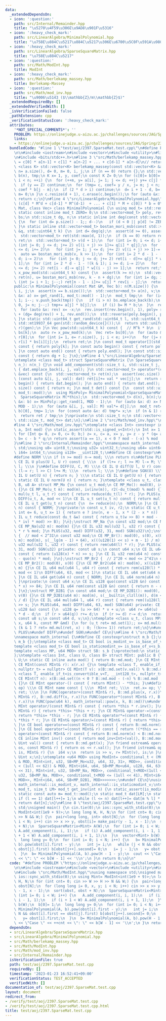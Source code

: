 ```yaml
---
data:
  _extendedDependsOn:
  - icon: ':question:'
    path: src/Internal/Remainder.hpp
    title: "\u5270\u4F59\u306E\u9AD8\u901F\u5316"
  - icon: ':heavy_check_mark:'
    path: src/LinearAlgebra/MinimalPolynomial.hpp
    title: "\u758E\u884C\u5217\u884C\u5217\u306E\u6700\u5C0F\u591A\u9805\u5F0F"
  - icon: ':heavy_check_mark:'
    path: src/LinearAlgebra/SparseSquareMatrix.hpp
    title: "\u758E\u884C\u5217"
  - icon: ':question:'
    path: src/Math/ModInt.hpp
    title: ModInt
  - icon: ':heavy_check_mark:'
    path: src/Math/berlekamp_massey.hpp
    title: Berlekamp-Massey
  - icon: ':question:'
    path: src/Math/mod_inv.hpp
    title: "\u9006\u5143 ($\\mathbb{Z}/m\\mathbb{Z}$)"
  _extendedRequiredBy: []
  _extendedVerifiedWith: []
  _isVerificationFailed: false
  _pathExtension: cpp
  _verificationStatusIcon: ':heavy_check_mark:'
  attributes:
    '*NOT_SPECIAL_COMMENTS*': ''
    PROBLEM: https://onlinejudge.u-aizu.ac.jp/challenges/sources/JAG/Spring/2397
    links:
    - https://onlinejudge.u-aizu.ac.jp/challenges/sources/JAG/Spring/2397
  bundledCode: "#line 1 \"test/aoj/2397.SparseMat.test.cpp\"\n#define PROBLEM \"https://onlinejudge.u-aizu.ac.jp/challenges/sources/JAG/Spring/2397\"\
    \n\n#include <iostream>\n#include <vector>\n#include <utility>\n#line 2 \"src/LinearAlgebra/SparseSquareMatrix.hpp\"\
    \n#include <bits/stdc++.h>\n#line 3 \"src/Math/berlekamp_massey.hpp\"\n// a[n]\
    \ = c[0] * a[n-1] + c[1] * a[n-2] + ... + c[d-1] * a[n-d]\n// return c\ntemplate\
    \ <class K> std::vector<K> berlekamp_massey(const std::vector<K> &a) {\n std::size_t\
    \ n= a.size(), d= 0, m= 0, i, j;\n if (n == 0) return {};\n std::vector<K> c(n),\
    \ b(n), tmp;\n K x= 1, y, coef;\n const K Z= 0;\n for (c[0]= b[0]= 1, i= 0, j;\
    \ i < n; ++i) {\n  for (++m, y= a[i], j= 1; j <= d; ++j) y+= c[j] * a[i - j];\n\
    \  if (y == Z) continue;\n  for (tmp= c, coef= y / x, j= m; j < n; ++j) c[j]-=\
    \ coef * b[j - m];\n  if (2 * d > i) continue;\n  d= i + 1 - d, b= tmp, x= y,\
    \ m= 0;\n }\n c.resize(d + 1), c.erase(c.begin());\n for (auto &x: c) x= -x;\n\
    \ return c;\n}\n#line 4 \"src/LinearAlgebra/MinimalPolynomial.hpp\"\n// c s.t.\
    \ (c[d] * M^d + c[d-1] * M^(d-1)  + ... + c[1] * M + c[0]) * b = 0\ntemplate <class\
    \ Mat, class Vec> class MinimalPolynomial {\n using mod_t= std::remove_reference_t<decltype((Vec{1})[0])>;\n\
    \ static const inline mod_t ZERO= 0;\n std::vector<mod_t> poly, rev;\n std::vector<Vec>\
    \ bs;\n std::size_t dg, n;\n static inline int deg(const std::vector<mod_t> &p)\
    \ {\n  for (int d= p.size() - 1;; d--)\n   if (d < 0 || p[d] != ZERO) return d;\n\
    \ }\n static inline std::vector<mod_t> bostan_mori_msb(const std::vector<mod_t>\
    \ &q, std::uint64_t k) {\n  int d= deg(q);\n  assert(d >= 0), assert(q[0] != ZERO);\n\
    \  std::vector<mod_t> ret(std::max(d, 1));\n  if (k == 0) return ret.back()= mod_t(1),\
    \ ret;\n  std::vector<mod_t> v(d + 1);\n  for (int i= 0; i <= d; i+= 2)\n   for\
    \ (int j= 0; j <= d; j+= 2) v[(i + j) >> 1]+= q[i] * q[j];\n  for (int i= 1; i\
    \ <= d; i+= 2)\n   for (int j= 1; j <= d; j+= 2) v[(i + j) >> 1]-= q[i] * q[j];\n\
    \  auto w= bostan_mori_msb(v, k >> 1);\n  for (int i= 2 * d - 1 - (k & 1); i >=\
    \ d; i-= 2)\n   for (int j= 0; j <= d; j+= 2) ret[i - d]+= q[j] * w[(i - j) >>\
    \ 1];\n  for (int i= 2 * d - 1 - !(k & 1); i >= d; i-= 2)\n   for (int j= 1; j\
    \ <= d; j+= 2) ret[i - d]-= q[j] * w[(i - j) >> 1];\n  return ret;\n }\n std::vector<mod_t>\
    \ x_pow_mod(std::uint64_t k) const {\n  assert(k >= n);\n  std::vector<mod_t>\
    \ ret(n), u= bostan_mori_msb(rev, k - n + dg);\n  for (int i= dg; i--;)\n   for\
    \ (int j= i + 1; j--;) ret[n - 1 - i]+= u[j] * rev[i - j];\n  return ret;\n }\n\
    public:\n MinimalPolynomial(const Mat &M, Vec b): n(M.size()) {\n  std::size_t\
    \ i, j;\n  assert(n == b.size());\n  std::vector<mod_t> a(n), v;\n  for (auto\
    \ &x: a) x= get_rand(1, mod_t::mod() - 1);\n  mod_t tmp;\n  for (i= (n + 1) <<\
    \ 1; i--; v.push_back(tmp)) {\n   if (i > n) bs.emplace_back(b);\n   for (tmp=\
    \ 0, j= n; j--;) tmp+= a[j] * b[j];\n   if (i) b= M * b;\n  }\n  rev= berlekamp_massey(v);\n\
    \  for (auto &x: rev) x= -x;\n  rev.insert(rev.begin(), 1), poly= rev;\n  rev.erase(rev.begin()\
    \ + (dg= deg(rev)) + 1, rev.end());\n  std::reverse(poly.begin(), poly.end());\n\
    \ }\n static std::uint64_t get_rand(std::uint64_t l, std::uint64_t r) {\n  static\
    \ std::mt19937_64 gen(std::random_device{}());\n  return std::uniform_int_distribution<std::uint64_t>(l,\
    \ r)(gen);\n }\n Vec pow(std::uint64_t k) const {  // M^k * b\n  if (k < n) return\
    \ bs[k];\n  auto r= x_pow_mod(k);\n  Vec ret= bs[0];\n  for (auto &x: ret) x*=\
    \ r[0];\n  for (int i= 1, e= r.size(), j; i < e; i++)\n   for (j= n; j--;) ret[j]+=\
    \ r[i] * bs[i][j];\n  return ret;\n }\n const mod_t operator[](std::size_t k)\
    \ const { return poly[k]; }\n const auto begin() const { return poly.begin();\
    \ }\n const auto end() const { return poly.end(); }\n const std::size_t size()\
    \ const { return dg + 1; }\n};\n#line 4 \"src/LinearAlgebra/SparseSquareMatrix.hpp\"\
    \ntemplate <class mod_t> struct SparseSquareMatrix {\n SparseSquareMatrix(std::size_t\
    \ n_): n(n_) {}\n void add_component(std::size_t i, std::size_t j, mod_t val)\
    \ { dat.emplace_back(i, j, val); }\n std::vector<mod_t> operator*(const std::vector<mod_t>\
    \ &vec) const {\n  std::vector<mod_t> ret(n);\n  assert(vec.size() == n);\n  for\
    \ (const auto &[i, j, val]: dat) ret[i]+= val * vec[j];\n  return ret;\n }\n auto\
    \ begin() { return dat.begin(); }\n auto end() { return dat.end(); }\n std::size_t\
    \ size() const { return n; }\n mod_t det() const {\n  const std::uint64_t MOD=\
    \ mod_t::mod();\n  using MinPoly= MinimalPolynomial<SparseSquareMatrix, std::vector<mod_t>>;\n\
    \  SparseSquareMatrix M(*this);\n  std::vector<mod_t> d(n), b(n);\n  for (auto\
    \ &x: b) x= MinPoly::get_rand(1, MOD - 1);\n  for (auto &x: d) x= MinPoly::get_rand(1,\
    \ MOD - 1);\n  for (auto &[i, j, val]: M) val*= d[j];\n  mod_t ret= MinPoly(M,\
    \ b)[0], tmp= 1;\n  for (const auto &x: d) tmp*= x;\n  if (n & 1) ret= -ret;\n\
    \  return ret / tmp;\n }\nprivate:\n std::size_t n;\n std::vector<std::tuple<std::size_t,\
    \ std::size_t, mod_t>> dat;\n};\n#line 2 \"src/Math/mod_inv.hpp\"\n#include <type_traits>\n\
    #line 4 \"src/Math/mod_inv.hpp\"\ntemplate <class Int> constexpr inline Int mod_inv(Int\
    \ a, Int mod) {\n static_assert(std::is_signed_v<Int>);\n Int x= 1, y= 0, b= mod;\n\
    \ for (Int q= 0, z= 0, c= 0; b;) z= x, c= a, x= y, y= z - y * (q= a / b), a= b,\
    \ b= c - b * q;\n return assert(a == 1), x < 0 ? mod - (-x) % mod : x % mod;\n\
    }\n#line 2 \"src/Internal/Remainder.hpp\"\nnamespace math_internal {\nusing namespace\
    \ std;\nusing u8= uint8_t;\nusing u32= uint32_t;\nusing u64= uint64_t;\nusing\
    \ i64= int64_t;\nusing u128= __uint128_t;\n#define CE constexpr\n#define IL inline\n\
    #define NORM \\\n if (n >= mod) n-= mod; \\\n return n\n#define PLUS(U, M) \\\n\
    \ CE IL U plus(U l, U r) const { \\\n  if (l+= r; l >= M) l-= M; \\\n  return\
    \ l; \\\n }\n#define DIFF(U, C, M) \\\n CE IL U diff(U l, U r) const { \\\n  if\
    \ (l-= r; l >> C) l+= M; \\\n  return l; \\\n }\n#define SGN(U) \\\n static CE\
    \ IL U set(U n) { return n; } \\\n static CE IL U get(U n) { return n; } \\\n\
    \ static CE IL U norm(U n) { return n; }\ntemplate <class u_t, class du_t, u8\
    \ B, u8 A> struct MP_Mo {\n const u_t mod;\n CE MP_Mo(): mod(0), iv(0), r2(0)\
    \ {}\n CE MP_Mo(u_t m): mod(m), iv(inv(m)), r2(-du_t(mod) % mod) {}\n CE IL u_t\
    \ mul(u_t l, u_t r) const { return reduce(du_t(l) * r); }\n PLUS(u_t, mod << 1)\n\
    \ DIFF(u_t, A, mod << 1)\n CE IL u_t set(u_t n) const { return mul(n, r2); }\n\
    \ CE IL u_t get(u_t n) const {\n  n= reduce(n);\n  NORM;\n }\n CE IL u_t norm(u_t\
    \ n) const { NORM; }\nprivate:\n const u_t iv, r2;\n static CE u_t inv(u_t n,\
    \ int e= 6, u_t x= 1) { return e ? inv(n, e - 1, x * (2 - x * n)) : x; }\n CE\
    \ IL u_t reduce(const du_t &w) const { return u_t(w >> B) + mod - ((du_t(u_t(w)\
    \ * iv) * mod) >> B); }\n};\nstruct MP_Na {\n const u32 mod;\n CE MP_Na(): mod(0){};\n\
    \ CE MP_Na(u32 m): mod(m) {}\n CE IL u32 mul(u32 l, u32 r) const { return u64(l)\
    \ * r % mod; }\n PLUS(u32, mod) DIFF(u32, 31, mod) SGN(u32)\n};\nstruct MP_Br\
    \ {  // mod < 2^31\n const u32 mod;\n CE MP_Br(): mod(0), s(0), x(0) {}\n CE MP_Br(u32\
    \ m): mod(m), s(__lg(m - 1) + 64), x(((u128(1) << s) + m - 1) / m) {}\n CE IL\
    \ u32 mul(u32 l, u32 r) const { return rem(u64(l) * r); }\n PLUS(u32, mod) DIFF(u32,\
    \ 31, mod) SGN(u32) private: const u8 s;\n const u64 x;\n CE IL u64 quo(u64 n)\
    \ const { return (u128(x) * n) >> s; }\n CE IL u32 rem(u64 n) const { return n\
    \ - quo(n) * mod; }\n};\nstruct MP_Br2 {  // 2^20 < mod <= 2^41\n const u64 mod;\n\
    \ CE MP_Br2(): mod(0), x(0) {}\n CE MP_Br2(u64 m): mod(m), x((u128(1) << 84) /\
    \ m) {}\n CE IL u64 mul(u64 l, u64 r) const { return rem(u128(l) * r); }\n PLUS(u64,\
    \ mod << 1)\n DIFF(u64, 63, mod << 1)\n static CE IL u64 set(u64 n) { return n;\
    \ }\n CE IL u64 get(u64 n) const { NORM; }\n CE IL u64 norm(u64 n) const { NORM;\
    \ }\nprivate:\n const u64 x;\n CE IL u128 quo(const u128 &n) const { return (n\
    \ * x) >> 84; }\n CE IL u64 rem(const u128 &n) const { return n - quo(n) * mod;\
    \ }\n};\nstruct MP_D2B1 {\n const u64 mod;\n CE MP_D2B1(): mod(0), s(0), d(0),\
    \ v(0) {}\n CE MP_D2B1(u64 m): mod(m), s(__builtin_clzll(m)), d(m << s), v(u128(-1)\
    \ / d) {}\n CE IL u64 mul(u64 l, u64 r) const { return rem((u128(l) * r) << s)\
    \ >> s; }\n PLUS(u64, mod) DIFF(u64, 63, mod) SGN(u64) private: CE IL u64 rem(const\
    \ u128 &u) const {\n  u128 q= (u >> 64) * v + u;\n  u64 r= u64(u) - (q >> 64)\
    \ * d - d;\n  if (r > u64(q)) r+= d;\n  if (r >= d) r-= d;\n  return r;\n }\n\
    \ const u8 s;\n const u64 d, v;\n};\ntemplate <class u_t, class MP> CE u_t pow(u_t\
    \ x, u64 k, const MP &md) {\n for (u_t ret= md.set(1);; x= md.mul(x, x))\n  if\
    \ (k & 1 ? ret= md.mul(ret, x) : 0; !(k>>= 1)) return ret;\n}\n#undef NORM\n#undef\
    \ PLUS\n#undef DIFF\n#undef SGN\n#undef CE\n}\n#line 4 \"src/Math/ModInt.hpp\"\
    \nnamespace math_internal {\n#define CE constexpr\nstruct m_b {};\nstruct s_b:\
    \ m_b {};\ntemplate <class mod_t> CE bool is_modint_v= is_base_of_v<m_b, mod_t>;\n\
    template <class mod_t> CE bool is_staticmodint_v= is_base_of_v<s_b, mod_t>;\n\
    template <class MP, u64 MOD> struct SB: s_b {\nprotected:\n static CE MP md= MP(MOD);\n\
    };\ntemplate <class Int, class U, class B> struct MInt: public B {\n using Uint=\
    \ U;\n static CE inline auto mod() { return B::md.mod; }\n CE MInt(): x(0) {}\n\
    \ CE MInt(const MInt& r): x(r.x) {}\n template <class T, enable_if_t<is_modint_v<T>,\
    \ nullptr_t> = nullptr> CE MInt(T v): x(B::md.set(v.val() % B::md.mod)) {}\n template\
    \ <class T, enable_if_t<is_convertible_v<T, __int128_t>, nullptr_t> = nullptr>\
    \ CE MInt(T n): x(B::md.set((n < 0 ? B::md.mod - (-n) % B::md.mod : n % B::md.mod)))\
    \ {}\n CE MInt operator-() const { return MInt() - *this; }\n#define FUNC(name,\
    \ op) \\\n CE MInt name const { \\\n  MInt ret; \\\n  ret.x= op; \\\n  return\
    \ ret; \\\n }\n FUNC(operator+(const MInt& r), B::md.plus(x, r.x))\n FUNC(operator-(const\
    \ MInt& r), B::md.diff(x, r.x))\n FUNC(operator*(const MInt& r), B::md.mul(x,\
    \ r.x))\n FUNC(pow(u64 k), math_internal::pow(x, k, B::md))\n#undef FUNC\n CE\
    \ MInt operator/(const MInt& r) const { return *this * r.inv(); }\n CE MInt& operator+=(const\
    \ MInt& r) { return *this= *this + r; }\n CE MInt& operator-=(const MInt& r) {\
    \ return *this= *this - r; }\n CE MInt& operator*=(const MInt& r) { return *this=\
    \ *this * r; }\n CE MInt& operator/=(const MInt& r) { return *this= *this / r;\
    \ }\n CE bool operator==(const MInt& r) const { return B::md.norm(x) == B::md.norm(r.x);\
    \ }\n CE bool operator!=(const MInt& r) const { return !(*this == r); }\n CE bool\
    \ operator<(const MInt& r) const { return B::md.norm(x) < B::md.norm(r.x); }\n\
    \ CE inline MInt inv() const { return mod_inv<Int>(val(), B::md.mod); }\n CE inline\
    \ Uint val() const { return B::md.get(x); }\n friend ostream& operator<<(ostream&\
    \ os, const MInt& r) { return os << r.val(); }\n friend istream& operator>>(istream&\
    \ is, MInt& r) {\n  i64 v;\n  return is >> v, r= MInt(v), is;\n }\nprivate:\n\
    \ Uint x;\n};\ntemplate <u64 MOD> using ModInt= conditional_t < (MOD < (1 << 30))\
    \ & MOD, MInt<int, u32, SB<MP_Mo<u32, u64, 32, 31>, MOD>>, conditional_t < (MOD\
    \ < (1ull << 62)) & MOD, MInt<i64, u64, SB<MP_Mo<u64, u128, 64, 63>, MOD>>, conditional_t<MOD<(1u\
    \ << 31), MInt<int, u32, SB<MP_Na, MOD>>, conditional_t<MOD<(1ull << 32), MInt<i64,\
    \ u32, SB<MP_Na, MOD>>, conditional_t<MOD <= (1ull << 41), MInt<i64, u64, SB<MP_Br2,\
    \ MOD>>, MInt<i64, u64, SB<MP_D2B1, MOD>>>>>>>;\n#undef CE\n}\nusing math_internal::ModInt,\
    \ math_internal::is_modint_v, math_internal::is_staticmodint_v;\ntemplate <class\
    \ mod_t, size_t LM> mod_t get_inv(int n) {\n static_assert(is_modint_v<mod_t>);\n\
    \ static const auto m= mod_t::mod();\n static mod_t dat[LM];\n static int l= 1;\n\
    \ if (l == 1) dat[l++]= 1;\n while (l <= n) dat[l++]= dat[m % l] * (m - m / l);\n\
    \ return dat[n];\n}\n#line 8 \"test/aoj/2397.SparseMat.test.cpp\"\nusing namespace\
    \ std;\nsigned main() {\n cin.tie(0);\n ios::sync_with_stdio(0);\n using Mint=\
    \ ModInt<int(1e9 + 9)>;\n long long W, H, N;\n for (int cnt= 0; cin >> W >> H\
    \ >> N && W;) {\n  pair<long long, int> obst[N];\n  for (long long i= 0, x, y;\
    \ i < N; i++) cin >> x >> y, obst[i]= make_pair(y - 1, x - 1);\n  sort(obst, obst\
    \ + N);\n  SparseSquareMatrix<Mint> A(W);\n  for (int i= 0; i < W; i++) {\n  \
    \ A.add_component(i, i, 1);\n   if (i) A.add_component(i, i - 1, 1);\n   if (i\
    \ + 1 < W) A.add_component(i, i + 1, 1);\n  }\n  vector<Mint> b(W);\n  b[0]= 1;\n\
    \  long long y= 0;\n  for (int i= 0; i < N; i++) {\n   b= MinimalPolynomial(A,\
    \ b).pow(obst[i].first - y);\n   int j= i;\n   while (j < N && obst[i].first ==\
    \ obst[j].first) b[obst[j++].second]= 0;\n   i= j - 1;\n   y= obst[i].first;\n\
    \  }\n  b= MinimalPolynomial(A, b).pow(H - 1 - y);\n  cout << \"Case \" << ++cnt\
    \ << \": \" << b[W - 1] << '\\n';\n }\n return 0;\n}\n"
  code: "#define PROBLEM \"https://onlinejudge.u-aizu.ac.jp/challenges/sources/JAG/Spring/2397\"\
    \n\n#include <iostream>\n#include <vector>\n#include <utility>\n#include \"src/LinearAlgebra/SparseSquareMatrix.hpp\"\
    \n#include \"src/Math/ModInt.hpp\"\nusing namespace std;\nsigned main() {\n cin.tie(0);\n\
    \ ios::sync_with_stdio(0);\n using Mint= ModInt<int(1e9 + 9)>;\n long long W,\
    \ H, N;\n for (int cnt= 0; cin >> W >> H >> N && W;) {\n  pair<long long, int>\
    \ obst[N];\n  for (long long i= 0, x, y; i < N; i++) cin >> x >> y, obst[i]= make_pair(y\
    \ - 1, x - 1);\n  sort(obst, obst + N);\n  SparseSquareMatrix<Mint> A(W);\n  for\
    \ (int i= 0; i < W; i++) {\n   A.add_component(i, i, 1);\n   if (i) A.add_component(i,\
    \ i - 1, 1);\n   if (i + 1 < W) A.add_component(i, i + 1, 1);\n  }\n  vector<Mint>\
    \ b(W);\n  b[0]= 1;\n  long long y= 0;\n  for (int i= 0; i < N; i++) {\n   b=\
    \ MinimalPolynomial(A, b).pow(obst[i].first - y);\n   int j= i;\n   while (j <\
    \ N && obst[i].first == obst[j].first) b[obst[j++].second]= 0;\n   i= j - 1;\n\
    \   y= obst[i].first;\n  }\n  b= MinimalPolynomial(A, b).pow(H - 1 - y);\n  cout\
    \ << \"Case \" << ++cnt << \": \" << b[W - 1] << '\\n';\n }\n return 0;\n}"
  dependsOn:
  - src/LinearAlgebra/SparseSquareMatrix.hpp
  - src/LinearAlgebra/MinimalPolynomial.hpp
  - src/Math/berlekamp_massey.hpp
  - src/Math/ModInt.hpp
  - src/Math/mod_inv.hpp
  - src/Internal/Remainder.hpp
  isVerificationFile: true
  path: test/aoj/2397.SparseMat.test.cpp
  requiredBy: []
  timestamp: '2023-01-23 16:52:41+09:00'
  verificationStatus: TEST_ACCEPTED
  verifiedWith: []
documentation_of: test/aoj/2397.SparseMat.test.cpp
layout: document
redirect_from:
- /verify/test/aoj/2397.SparseMat.test.cpp
- /verify/test/aoj/2397.SparseMat.test.cpp.html
title: test/aoj/2397.SparseMat.test.cpp
---
```

